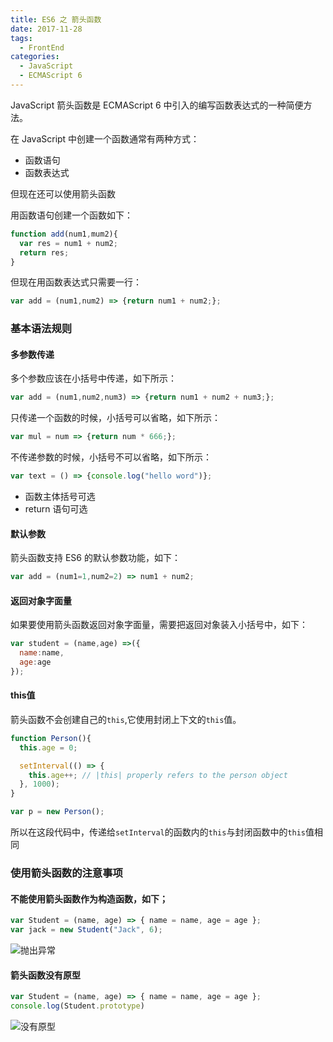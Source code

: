 ```yaml
---
title: ES6 之 箭头函数
date: 2017-11-28
tags: 
  - FrontEnd
categories: 
  - JavaScript
  - ECMAScript 6
---
```


JavaScript 箭头函数是 ECMAScript 6 中引入的编写函数表达式的一种简便方法。

<!-- more -->

在 JavaScript 中创建一个函数通常有两种方式：

- 函数语句
- 函数表达式

但现在还可以使用箭头函数

用函数语句创建一个函数如下：

```js
function add(num1,mum2){
  var res = num1 + num2;
  return res;
}
```

但现在用函数表达式只需要一行：

```js
var add = (num1,num2) => {return num1 + num2;};
```



### 基本语法规则

#### 多参数传递

多个参数应该在小括号中传递，如下所示：

```js
var add = (num1,num2,num3) => {return num1 + num2 + num3;};
```

只传递一个函数的时候，小括号可以省略，如下所示：

```js
var mul = num => {return num * 666;};
```

不传递参数的时候，小括号不可以省略，如下所示：

```js
var text = () => {console.log("hello word")};
```

- 函数主体括号可选
- return 语句可选

#### 默认参数

箭头函数支持 ES6 的默认参数功能，如下：

```js
var add = (num1=1,num2=2) => num1 + num2;
```

#### 返回对象字面量

如果要使用箭头函数返回对象字面量，需要把返回对象装入小括号中，如下：

```js
var student = (name,age) =>({
  name:name,
  age:age
});
```

#### this值

箭头函数不会创建自己的`this`,它使用封闭上下文的``this``值。

```js
function Person(){
  this.age = 0;

  setInterval(() => {
    this.age++; // |this| properly refers to the person object
  }, 1000);
}

var p = new Person();
```

所以在这段代码中，传递给``setInterval``的函数内的``this``与封闭函数中的``this``值相同



### 使用箭头函数的注意事项

#### 不能使用箭头函数作为构造函数，如下；

```js
var Student = (name, age) => { name = name, age = age };
var jack = new Student("Jack", 6);
```

![抛出异常](2017-11-29_抛出异常.jpg)

#### 箭头函数没有原型

```js
var Student = (name, age) => { name = name, age = age };
console.log(Student.prototype)
```

![没有原型](2017-11-29_没有原型.jpg)



